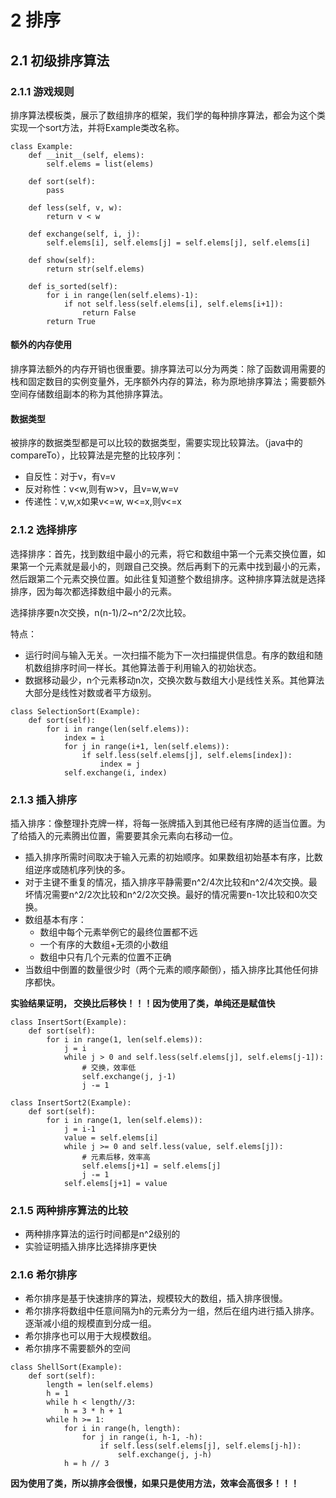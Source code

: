 # 2 排序

## 2.1 初级排序算法
### 2.1.1 游戏规则
排序算法模板类，展示了数组排序的框架，我们学的每种排序算法，都会为这个类实现一个sort方法，并将Example类改名称。
```
class Example:
    def __init__(self, elems):
        self.elems = list(elems)
        
    def sort(self):
        pass
    
    def less(self, v, w):
        return v < w
    
    def exchange(self, i, j):
        self.elems[i], self.elems[j] = self.elems[j], self.elems[i]
        
    def show(self):
        return str(self.elems)
        
    def is_sorted(self):
        for i in range(len(self.elems)-1):
            if not self.less(self.elems[i], self.elems[i+1]):
                return False
        return True
```
#### 额外的内存使用
排序算法额外的内存开销也很重要。排序算法可以分为两类：除了函数调用需要的栈和固定数目的实例变量外，无序额外内存的算法，称为原地排序算法；需要额外空间存储数组副本的称为其他排序算法。
#### 数据类型
被排序的数据类型都是可以比较的数据类型，需要实现比较算法。（java中的compareTo），比较算法是完整的比较序列：
* 自反性：对于v，有v=v
* 反对称性：v<w,则有w>v，且v=w,w=v
* 传递性：v,w,x如果v<=w, w<=x,则v<=x

### 2.1.2 选择排序
选择排序：首先，找到数组中最小的元素，将它和数组中第一个元素交换位置，如果第一个元素就是最小的，则跟自己交换。然后再剩下的元素中找到最小的元素，然后跟第二个元素交换位置。如此往复知道整个数组排序。这种排序算法就是选择排序，因为每次都选择数组中最小的元素。

选择排序要n次交换，n(n-1)/2~n^2/2次比较。

特点：
* 运行时间与输入无关。一次扫描不能为下一次扫描提供信息。有序的数组和随机数组排序时间一样长。其他算法善于利用输入的初始状态。
* 数据移动最少，n个元素移动n次，交换次数与数组大小是线性关系。其他算法大部分是线性对数或者平方级别。
```
class SelectionSort(Example):
    def sort(self):
        for i in range(len(self.elems)):
            index = i
            for j in range(i+1, len(self.elems)):
                if self.less(self.elems[j], self.elems[index]):                   
                    index = j
            self.exchange(i, index)
```

### 2.1.3 插入排序
插入排序：像整理扑克牌一样，将每一张牌插入到其他已经有序牌的适当位置。为了给插入的元素腾出位置，需要要其余元素向右移动一位。

* 插入排序所需时间取决于输入元素的初始顺序。如果数组初始基本有序，比数组逆序或随机序列快的多。
* 对于主键不重复的情况，插入排序平静需要n^2/4次比较和n^2/4次交换。最坏情况需要n^2/2次比较和n^2/2次交换。最好的情况需要n-1次比较和0次交换。
* 数组基本有序：
    * 数组中每个元素举例它的最终位置都不远
    * 一个有序的大数组+无须的小数组
    * 数组中只有几个元素的位置不正确
* 当数组中倒置的数量很少时（两个元素的顺序颠倒），插入排序比其他任何排序都快。

**实验结果证明， 交换比后移快！！！因为使用了类，单纯还是赋值快**

```         
class InsertSort(Example):
    def sort(self):
        for i in range(1, len(self.elems)):
            j = i
            while j > 0 and self.less(self.elems[j], self.elems[j-1]):
                # 交换，效率低            
                self.exchange(j, j-1)
                j -= 1
                             
class InsertSort2(Example):
    def sort(self):
        for i in range(1, len(self.elems)):
            j = i-1
            value = self.elems[i]
            while j >= 0 and self.less(value, self.elems[j]):
                # 元素后移，效率高
                self.elems[j+1] = self.elems[j]
                j -= 1
            self.elems[j+1] = value
```

### 2.1.5 两种排序算法的比较
* 两种排序算法的运行时间都是n^2级别的
* 实验证明插入排序比选择排序更快


### 2.1.6 希尔排序
* 希尔排序是基于快速排序的算法，规模较大的数组，插入排序很慢。
* 希尔排序将数组中任意间隔为h的元素分为一组，然后在组内进行插入排序。逐渐减小组的规模直到分成一组。
* 希尔排序也可以用于大规模数组。
* 希尔排序不需要额外的空间
```
class ShellSort(Example):
    def sort(self):
        length = len(self.elems)
        h = 1
        while h < length//3:
            h = 3 * h + 1
        while h >= 1:
            for i in range(h, length):
                for j in range(i, h-1, -h):
                    if self.less(self.elems[j], self.elems[j-h]):
                        self.exchange(j, j-h)            
            h = h // 3
```
**因为使用了类，所以排序会很慢，如果只是使用方法，效率会高很多！！！**